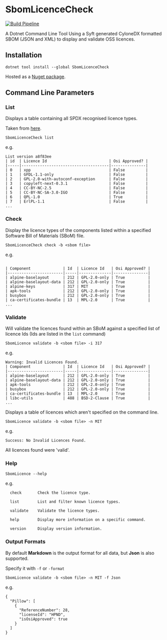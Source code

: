 # SbomLicenceCheck

[![Build Pipeline](https://github.com/crew-briggs/SbomLicenceCheck/actions/workflows/dotnet.yml/badge.svg)](https://github.com/crew-briggs/SbomLicenceCheck/actions/workflows/dotnet.yml)

A Dotnet Command Line Tool Using a Syft generated CyloneDX formatted SBOM (JSON and XML) to display and validate OSS licences.

## Installation

```dotnet tool install --global SbomLicenceCheck```

Hosted as a [Nuget package](https://www.nuget.org/packages/SbomLicenceCheck/).

## Command Line Parameters

### List

Displays a table containing all SPDX recognised licence types.

Taken from [here](https://raw.githubusercontent.com/spdx/Licence-list-data/master/json/Licences.json).

```SbomLicenceCheck list```

e.g.

```terminal
List version a8f83ee
| id  | Licence Id                           | Osi Approved? |
|-----|--------------------------------------|---------------|
| 0   | xpp                                  | False         |
| 1   | GFDL-1.1-only                        | False         |
| 2   | GPL-2.0-with-autoconf-exception      | False         |
| 3   | copyleft-next-0.3.1                  | False         |
| 4   | CC-BY-NC-2.5                         | False         |
| 5   | CC-BY-NC-SA-3.0-IGO                  | False         |
| 6   | QPL-1.0                              | True          |
| 7   | ErlPL-1.1                            | False         |
...
```

### Check

Display the licence types of the components listed within a specified Software Bill of Materials (SBoM) file.

```SbomLicenceCheck check -b <sbom file>```

e.g.

```terminal

| Component              | Id  | Licence Id   | Osi Approved? |
|------------------------|-----|--------------|---------------|
| alpine-baselayout      | 212 | GPL-2.0-only | True          |
| alpine-baselayout-data | 212 | GPL-2.0-only | True          |
| alpine-keys            | 317 | MIT          | True          |
| apk-tools              | 212 | GPL-2.0-only | True          |
| busybox                | 212 | GPL-2.0-only | True          |
| ca-certificates-bundle | 13  | MPL-2.0      | True          |
...
```

### Validate

Will validate the licences found within an SBoM against a specified list of licence Ids (Ids are listed in the ```list``` command)

```SbomLicence validate -b <sbom file> -i 317```

e.g.

```terminal
Warning: Invalid Licences Found.
| Component              | Id  | Licence Id   | Osi Approved? |
|------------------------|-----|--------------|---------------|
| alpine-baselayout      | 212 | GPL-2.0-only | True          |
| alpine-baselayout-data | 212 | GPL-2.0-only | True          |
| apk-tools              | 212 | GPL-2.0-only | True          |
| busybox                | 212 | GPL-2.0-only | True          |
| ca-certificates-bundle | 13  | MPL-2.0      | True          |
| libc-utils             | 488 | BSD-2-Clause | True          |
...
```

Displays a table of licences which aren't specified on the command line.

```SbomLicence validate -b <sbom file> -n MIT```

e.g.

```terminal
Success: No Invalid Licences Found.
```

All licences found were 'valid'.

### Help

```SbomLicence --help```

e.g. 

```terminal
  check       Check the licence type.

  list        List and filter known licence types.

  validate    Validate the licence types.

  help        Display more information on a specific command.

  version     Display version information.
```

### Output Formats

By default **Markdown** is the output format for all data, but **Json** is also supported.

Specify it with ```-f``` or ```-format```

```SbomLicence validate -b <sbom file> -n MIT -f Json```

e.g.

```terminal
{
  "Pillow": [
    {
      "ReferenceNumber": 28,
      "licenseId": "HPND",
      "isOsiApproved": true
    }
  ]
}
```
